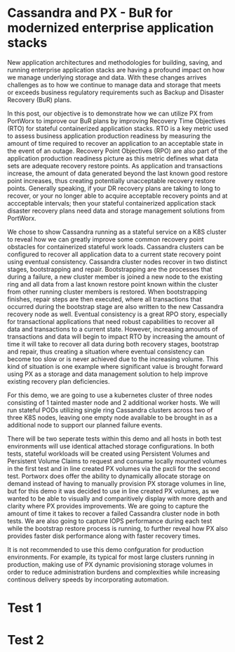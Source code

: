 # Cassandra and PX - BuR for modernized enterprise application stacks

New application architectures and methodologies for building, saving, and running enterprise application stacks are having a profound impact on how we manage underlying storage and data.   With these changes arrives challenges as to how we continue to manage data and storage that meets or exceeds business regulatory requirements such as Backup and Disaster Recovery (BuR) plans.   

In this post, our objective is to demonstrate how we can utilize PX from PortWorx to improve our BuR plans by improving Recovery Time Objectives (RTO) for stateful containerized application stacks.    RTO is a key metric used to assess business application production readiness by measuring the amount of time required to recover an application to an acceptable state in the event of an outage.  Recovery Point Objectives (RPO) are also part of the application production readiness picture as this metric defines what data sets are adequate recovery restore points.  As application and transactions increase, the amount of data generated beyond the last known good restore point increases, thus creating potentially unacceptable recovery restore points.   Generally speaking, if your DR recovery plans are taking to long to recover, or your no longer able to acquire acceptable recovery points and at accceptable intervals; then your stateful containerized application stack disaster recovery plans need data and storage management solutions from PortWorx.   

We chose to show Cassandra running as a stateful service on a K8S cluster to reveal how we can greatly improve some common recovery point obstacles for containerized stateful work loads.  Cassandra clusters can be configured to recover all application data to a current state  recovery point using eventual consistency.   Cassandra cluster nodes recover in two distinct stages, bootstrapping and repair.   Bootstrapping are the processes that during a failure, a new cluster member is joined a new node to the existing ring and all data from a last known restore point known within the cluster from other running cluster members is restored.   When bootstrapping finishes, repair steps are then executed, where all transactions that occurred during the bootstrap stage are also written to the new Cassandra recovery node as well.   Eventual consistency is a great RPO story, especially for transactional applications that need robust capabilities to recover all data and transactions to a current state.  However, increasing amounts of transactions and data will begin to impact RTO by increasing the amount of time it will take to recover all data during both recovery stages, bootstrap and repair, thus creating a situation where eventual consistency can become too slow or is never achieved due to the increasing volume.   This kind of situation is one example where significant value is brought forward using PX as a storage and data management solution to help improve existing recovery plan deficiencies.   

For this demo, we are going to use a kubernetes cluster of three nodes consisting of 1 tainted master node and 2 additional worker hosts.  We will run stateful PODs utilizing single ring Cassandra clusters across two of three K8S nodes, leaving one empty node available to be brought in as a additional node to support our planned failure events.

There will be two seperate tests within this demo and all hosts in both test environments will use identical attached storage configurations. In both tests, stateful workloads will be created using Persistent Volumes and Persistent Volume Claims to request and consume locally mounted volumes in the first test and in line created PX volumes via the pxcli for the second test.   Portworx does offer the ability to dynamically allocate storage on demand instead of having to manually provision PX storage volumes in line, but for this demo it was decided to use in line created PX volumes, as we wanted to be able to visually and comparitively display with more depth and clarity where PX provides improvements.   We are going to capture the amount of time it takes to recover a failed Cassandra cluster node  in both tests.   We are also going to capture IOPS performance during each test while the bootstrap restore process is running, to further reveal how PX also provides faster disk performance along with faster recovery times.     

It is not recommended to use this demo confguration for production environments.  For example, its typical for most large clusters running in production, making use of PX dynamic provisioning storage volumes in order to reduce administration burdens and complexities while increasing continous delivery speeds by incorporating automation.  

# Test 1



# Test 2







